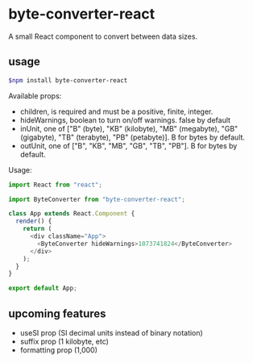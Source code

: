 # byte-converter-react

A small React component to convert between data sizes.

## usage

```bash
$npm install byte-converter-react
```

Available props:

- children, is required and must be a positive, finite, integer.
- hideWarnings, boolean to turn on/off warnings. false by default
- inUnit, one of ["B" (byte), "KB" (kilobyte), "MB" (megabyte), "GB" (gigabyte), "TB" (terabyte), "PB" (petabyte)]. B for bytes by default.
- outUnit, one of ["B", "KB", "MB", "GB", "TB", "PB"]. B for bytes by default.

Usage:

```js
import React from "react";

import ByteConverter from "byte-converter-react";

class App extends React.Component {
  render() {
    return (
      <div className="App">
        <ByteConverter hideWarnings>1073741824</ByteConverter>
      </div>
    );
  }
}

export default App;
```

## upcoming features

- useSI prop (SI decimal units instead of binary notation)
- suffix prop (1 kilobyte, etc)
- formatting prop (1,000)
